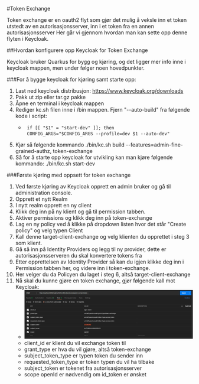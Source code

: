 #Token Exchange

Token exchange er en oauth2 flyt som gjør det mulig å veksle inn et token utstedt av en autorisasjonsserver, inn i et token fra en annen autorisasjonsserver
Her går vi gjennom hvordan man kan sette opp denne flyten i Keycloak.

##Hvordan konfigurere opp Keycloak for Token Exchange

Keycloak bruker Quarkus for bygg og kjøring, og det ligger mer info inne i keycloak mappen, men under følger noen hovedpunkter.

###For å bygge keycloak for kjøring samt starte opp:

1. Last ned keycloak distribusjon: https://www.keycloak.org/downloads
2. Pakk ut zip eller tar.gz pakke
3. Åpne en terminal i keycloak mappen
4. Rediger kc.sh filen inne i /bin mappen. Fjern "--auto-build" fra følgende kode i script:
   * ``` 
      if [[ "$1" = "start-dev" ]]; then
      CONFIG_ARGS="$CONFIG_ARGS --profile=dev $1 --auto-dev" 
     ```
5. Kjør så følgende kommando ./bin/kc.sh build --features=admin-fine-grained-authz, token-exchange
6. Så for å starte opp keycloak for utvikling kan man kjøre følgende kommando: ./bin/kc.sh start-dev

###Første kjøring med oppsett for token exchange

1. Ved første kjøring av Keycloak opprett en admin bruker og gå til administration console.
2. Opprett et nytt Realm
3. I nytt realm opprett en ny client
4. Klikk deg inn på ny klient og gå til permission tabben.
5. Aktiver permissions og klikk deg inn på token-exchange
6. Lag en ny policy ved å klikke på dropdown listen hvor det står "Create policy" og velg typen Client
7. Kall denne target-client-exchange og velg klienten du opprettet i steg 3 som klient.
8. Gå så inn på Identity Providers og legg til ny provider, dette er autorisasjonsserveren du skal konvertere tokens fra
9. Etter opprettelsen av Identity Provider så kan du igjen klikke deg inn i Permission tabben her, og videre inn i token-exchange.
10. Her velger du da Policyen du laget i steg 6, altså target-client-exchange
11. Nå skal du kunne gjøre en token exchange, gjør følgende kall mot Keycloak:
    - ![img.png](img.png)
    - client_id er klient du vil exchange token til
    - grant_type er hva du vil gjøre, altså token-exchange
    - subject_token_type er typen token du sender inn
    - requested_token_type er token typen du vil ha tilbake
    - subject_token er tokenet fra autorisasjonsserver
    - scope openId er nødvendig om id_token er ønsket
    
